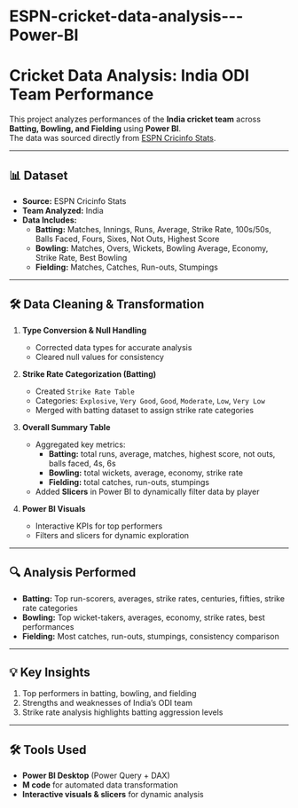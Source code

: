 # ESPN-cricket-data-analysis---Power-BI

# Cricket Data Analysis: India ODI Team Performance

This project analyzes performances of the **India cricket team** across **Batting, Bowling, and Fielding** using **Power BI**.  
The data was sourced directly from [ESPN Cricinfo Stats](https://stats.espncricinfo.com/ci/engine/stats/index.html?class=2;type=batting).

---

## 📊 Dataset
- **Source:** ESPN Cricinfo Stats  
- **Team Analyzed:** India  
- **Data Includes:**
  - **Batting:** Matches, Innings, Runs, Average, Strike Rate, 100s/50s, Balls Faced, Fours, Sixes, Not Outs, Highest Score
  - **Bowling:** Matches, Overs, Wickets, Bowling Average, Economy, Strike Rate, Best Bowling
  - **Fielding:** Matches, Catches, Run-outs, Stumpings

---

## 🛠 Data Cleaning & Transformation
1. **Type Conversion & Null Handling**
   - Corrected data types for accurate analysis
   - Cleared null values for consistency

2. **Strike Rate Categorization (Batting)**
   - Created `Strike Rate Table`
   - Categories: `Explosive`, `Very Good`, `Good`, `Moderate`, `Low`, `Very Low`
   - Merged with batting dataset to assign strike rate categories

3. **Overall Summary Table**
   - Aggregated key metrics:
     - **Batting:** total runs, average, matches, highest score, not outs, balls faced, 4s, 6s
     - **Bowling:** total wickets, average, economy, strike rate
     - **Fielding:** total catches, run-outs, stumpings
   - Added **Slicers** in Power BI to dynamically filter data by player

4. **Power BI Visuals**
   - Interactive KPIs for top performers
   - Filters and slicers for dynamic exploration

---

## 🔍 Analysis Performed
- **Batting:** Top run-scorers, averages, strike rates, centuries, fifties, strike rate categories  
- **Bowling:** Top wicket-takers, averages, economy, strike rates, best performances  
- **Fielding:** Most catches, run-outs, stumpings, consistency comparison

---

## 💡 Key Insights
1. Top performers in batting, bowling, and fielding  
2. Strengths and weaknesses of India’s ODI team  
3. Strike rate analysis highlights batting aggression levels

---

## 🛠 Tools Used
- **Power BI Desktop** (Power Query + DAX)
- **M code** for automated data transformation
- **Interactive visuals & slicers** for dynamic analysis

